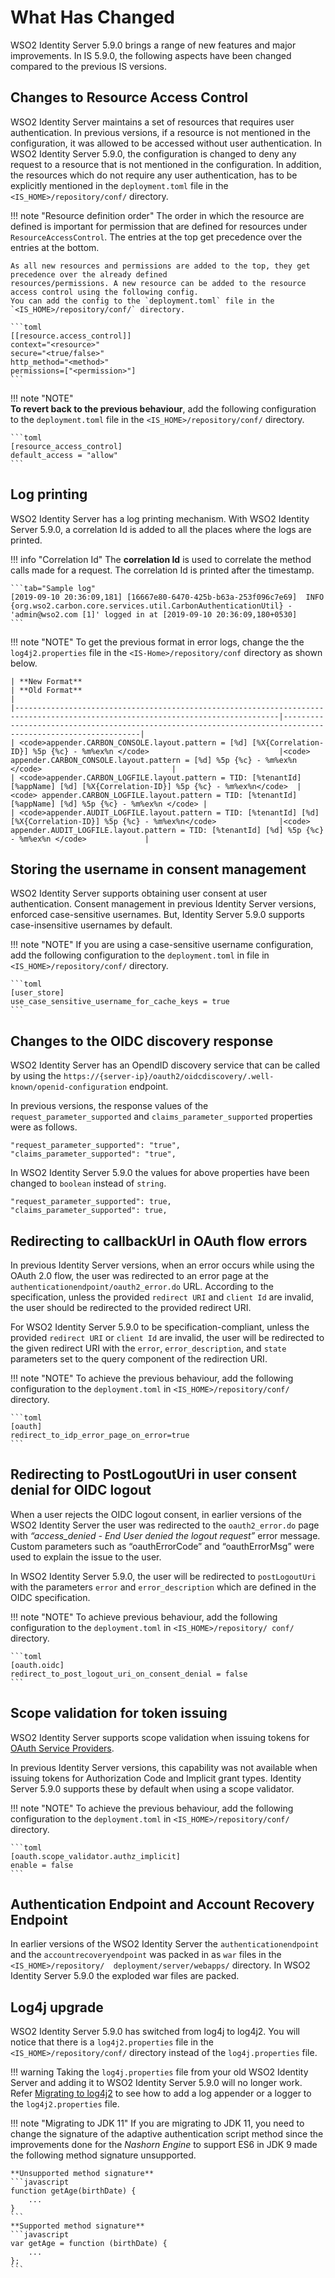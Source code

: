 # What Has Changed

WSO2 Identity Server 5.9.0 brings a range of new features and major improvements. In IS 5.9.0, the following 
aspects have been changed compared to the previous IS versions.

## Changes to Resource Access Control
WSO2 Identity Server maintains a set of resources that requires user authentication. 
In previous versions, if a resource is not mentioned in the configuration, it was 
allowed to be accessed without user authentication. In WSO2 Identity Server 5.9.0, 
the configuration is changed to deny any request to a resource that is not 
mentioned in the configuration. In addition, the resources which do not require any
user authentication,  has to be explicitly mentioned in the
`deployment.toml` file in the `<IS_HOME>/repository/conf/` directory.
    
!!! note "Resource definition order"
    The order in which the resource are defined is important for permission that are defined for resources under 
    `ResourceAccessControl`. The entries at the top get precedence over the entries at the bottom.
    
    As all new resources and permissions are added to the top, they get precedence over the already defined 
    resources/permissions. A new resource can be added to the resource access control using the following config.
    You can add the config to the `deployment.toml` file in the `<IS_HOME>/repository/conf/` directory.
    
    ```toml
    [[resource.access_control]]
    context="<resource>"
    secure="<true/false>"
    http_method="<method>"
    permissions=["<permission>"]
    ```

!!! note "NOTE"    
    **To revert back to the previous behaviour**, add the following configuration to 
    the `deployment.toml` file in the `<IS_HOME>/repository/conf/` directory.
    
    ```toml
    [resource_access_control]
    default_access = "allow"
    ```
        
## Log printing
WSO2 Identity Server has a log printing mechanism. With WSO2 Identity Server 5.9.0, a correlation Id is 
added to all the places where the logs are printed. 

!!! info "Correlation Id"
    The **correlation Id** is used to correlate the method calls made for a request. The correlation Id is 
    printed after the timestamp.
    
    ```tab="Sample log"
    [2019-09-10 20:36:09,181] [16667e80-6470-425b-b63a-253f096c7e69]  INFO {org.wso2.carbon.core.services.util.CarbonAuthenticationUtil} - 'admin@wso2.com [1]' logged in at [2019-09-10 20:36:09,180+0530]
    ```

!!! note "NOTE"
    To get the previous format in error logs, change the the `log4j2.properties` file in the 
    `<IS-Home>/repository/conf` directory as shown below.
        
    | **New Format**                                                                                                                  | **Old Format**                                                                                             |
    |---------------------------------------------------------------------------------------------------------------------------------|------------------------------------------------------------------------------------------------------------|
    | <code>appender.CARBON_CONSOLE.layout.pattern = [%d] [%X{Correlation-ID}] %5p {%c} - %m%ex%n </code>                             |<code> appender.CARBON_CONSOLE.layout.pattern = [%d] %5p {%c} - %m%ex%n </code>                             |
    | <code>appender.CARBON_LOGFILE.layout.pattern = TID: [%tenantId] [%appName] [%d] [%X{Correlation-ID}] %5p {%c} - %m%ex%n</code>  |<code> appender.CARBON_LOGFILE.layout.pattern = TID: [%tenantId] [%appName] [%d] %5p {%c} - %m%ex%n </code> |
    | <code>appender.AUDIT_LOGFILE.layout.pattern = TID: [%tenantId] [%d] [%X{Correlation-ID}] %5p {%c} - %m%ex%n</code>              |<code> appender.AUDIT_LOGFILE.layout.pattern = TID: [%tenantId] [%d] %5p {%c} - %m%ex%n </code>             |

        
## Storing the username in consent management
WSO2 Identity Server supports obtaining user consent at user authentication. Consent management 
in previous Identity Server versions, enforced case-sensitive usernames. But, Identity 
Server 5.9.0 supports case-insensitive usernames by default. 

!!! note "NOTE"
    If you are using a case-sensitive 
    username configuration, add the following configuration to the `deployment.toml` in file in 
    `<IS_HOME>/repository/conf/` directory.
    
    ```toml
    [user_store]
    use_case_sensitive_username_for_cache_keys = true
    ```

## Changes to the OIDC discovery response
WSO2 Identity Server has an OpendID discovery service that can be called by using 
the `https://{server-ip}/oauth2/oidcdiscovery/.well-known/openid-configuration` endpoint. 

In previous versions, the response values of the `request_parameter_supported` and `claims_parameter_supported` 
properties were as follows.
```
"request_parameter_supported": "true",
"claims_parameter_supported": "true",
```

In WSO2 Identity Server 5.9.0 the values for above properties have been changed to `boolean` instead of `string`.
```
"request_parameter_supported": true,
"claims_parameter_supported": true,
```

## Redirecting to callbackUrl in OAuth flow errors
In previous Identity Server versions, when an error occurs while using the OAuth 2.0 flow, the 
user was redirected to an error page at the `authenticationendpoint/oauth2_error.do` URL. According to the 
specification, unless the provided `redirect URI` and `client Id` are invalid, the user should be redirected 
to the provided redirect URI.  

For WSO2 Identity Server 5.9.0 to be specification-compliant, unless the provided `redirect URI` or 
`client Id` are invalid, the user will be redirected to the given redirect URI with the `error`, `error_description`,
 and `state` parameters set to the query component of the redirection URI.

!!! note "NOTE"
    To achieve the previous behaviour, add the following configuration to the `deployment.toml` in 
    `<IS_HOME>/repository/conf/` directory.
    
    ```toml
    [oauth]
    redirect_to_idp_error_page_on_error=true
    ```

## Redirecting to PostLogoutUri in user consent denial for OIDC logout
When a user rejects the OIDC logout consent, in earlier versions of the WSO2 Identity Server the user was redirected to 
the `oauth2_error.do` page with _“access_denied - End User denied the logout request”_ error message. Custom 
parameters such as “oauthErrorCode” and “oauthErrorMsg” were used to explain the issue to the user.

In WSO2 Identity Server 5.9.0, the user will be redirected to `postLogoutUri` with the parameters `error`  and 
`error_description` which are defined in the OIDC specification. 

!!! note "NOTE"
    To achieve previous behaviour, add the following configuration to the `deployment.toml` in 
    `<IS_HOME>/repository/ conf/` directory.
    
    ```toml
    [oauth.oidc]
    redirect_to_post_logout_uri_on_consent_denial = false
    ```

## Scope validation for token issuing
WSO2 Identity Server supports scope validation when issuing tokens for 
[OAuth Service Providers](../../learn/validating-oauth-access-token-scope-using-xacml-policies-during-token-issuance/). 

In previous Identity Server versions, this capability was not available when issuing tokens for 
Authorization Code and Implicit grant types. Identity Server 5.9.0 supports 
these by default when using a scope validator.

!!! note "NOTE"
    To achieve the previous behaviour, add the following configuration to 
    the `deployment.toml` in `<IS_HOME>/repository/conf/` directory.
    
    ```toml
    [oauth.scope_validator.authz_implicit]
    enable = false
    ```

## Authentication Endpoint and Account Recovery Endpoint
In earlier versions of the WSO2 Identity Server the `authenticationendpoint` and the 
`accountrecoveryendpoint` was packed in as `war` files in the `<IS_HOME>/repository/ 
deployment/server/webapps/` directory. In WSO2 Identity Server 5.9.0 the exploded war files are packed.

## Log4j upgrade
WSO2 Identity Server 5.9.0 has switched from log4j to log4j2. You will notice that there is a 
`log4j2.properties` file in the `<IS_HOME>/repository/conf/` directory instead of the 
`log4j.properties` file.

!!! warning
    Taking the `log4j.properties` file from your old WSO2 Identity Server and adding it to WSO2 Identity 
    Server 5.9.0 will no longer work. 
    Refer [Migrating to log4j2](../../setup/migrating-to-log4j2) to see how to add a log appender or a 
    logger to the `log4j2.properties` file.
    
!!! note "Migrating to JDK 11"
    If you are migrating to JDK 11, you need to change the signature of the adaptive authentication 
    script method since the improvements done for the _Nashorn Engine_ to support ES6 in JDK 9 made 
    the following method signature unsupported.
    
    **Unsupported method signature**
    ```javascript
    function getAge(birthDate) {
        ...   
    }
    ```
    **Supported method signature**
    ```javascript
    var getAge = function (birthDate) {
        ...
    };
    ``` 
